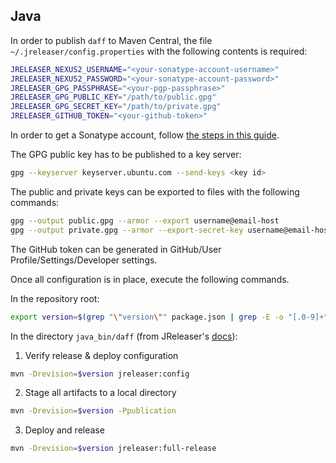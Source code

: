 ## Java

In order to publish `daff` to Maven Central, the file `~/.jreleaser/config.properties` with the following contents is required:

```bash
JRELEASER_NEXUS2_USERNAME="<your-sonatype-account-username>"
JRELEASER_NEXUS2_PASSWORD="<your-sonatype-account-password>"
JRELEASER_GPG_PASSPHRASE="<your-pgp-passphrase>"
JRELEASER_GPG_PUBLIC_KEY="/path/to/public.gpg"
JRELEASER_GPG_SECRET_KEY="/path/to/private.gpg"
JRELEASER_GITHUB_TOKEN="<your-github-token>"
```

In order to get a Sonatype account, follow [the steps in this guide](https://maciejwalkowiak.com/blog/guide-java-publish-to-maven-central/).

The GPG public key has to be published to a key server:

```bash
gpg --keyserver keyserver.ubuntu.com --send-keys <key id>
```

The public and private keys can be exported to files with the following commands:

```bash
gpg --output public.gpg --armor --export username@email-host
gpg --output private.gpg --armor --export-secret-key username@email-host
```

The GitHub token can be generated in GitHub/User Profile/Settings/Developer settings.

Once all configuration is in place, execute the following commands.

In the repository root:

```bash
export version=$(grep "\"version\"" package.json | grep -E -o "[.0-9]+")
```

 In the directory `java_bin/daff` (from JReleaser's [docs](https://jreleaser.org/guide/latest/examples/maven/maven-central.html)):

1) Verify release & deploy configuration

```bash
mvn -Drevision=$version jreleaser:config
```

2) Stage all artifacts to a local directory

```bash
mvn -Drevision=$version -Ppublication
```

3) Deploy and release

```bash
mvn -Drevision=$version jreleaser:full-release
```
